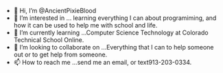 - 👋 Hi, I’m @AncientPixieBlood
- 👀 I’m interested in ... learning everything I can about programiming, and how it can be used to help me with school and life.
- 🌱 I’m currently learning ...Computer Science Technology at Colorado Technical School Online.
- 💞️ I’m looking to collaborate on ...Everything that I can to help someone out or to get help from someone.
- 📫 How to reach me ...send me an email, or text913-203-0334.

<!---
AncientPixieBlood/AncientPixieBlood is a ✨ special ✨ repository because its `README.md` (this file) appears on your GitHub profile.
You can click the Preview link to take a look at your changes.
--->
